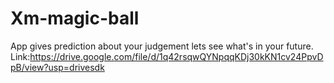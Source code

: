 # Xm-magic-ball
App gives prediction about your judgement lets see what's in your future. Link:https://drive.google.com/file/d/1q42rsqwQYNpqqKDj30kKN1cv24PpvDpB/view?usp=drivesdk 
